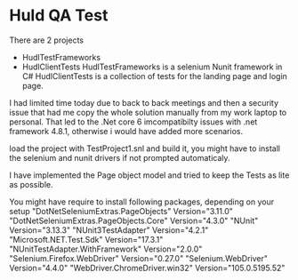 # Huld QA Test
There are 2 projects 
- HudlTestFrameworks
- HudlClientTests
HudlTestFrameworks is a selenium Nunit framework in C#
HudlClientTests is a collection of tests for the landing page and login page.

I had limited time today due to back to back meetings and then a security issue that had me copy the whole solution manually from my work laptop to personal. That led to the .Net core 6 imcompatibilty issues with .net framework 4.8.1, otherwise i would have added more scenarios. 

load the project with TestProject1.snl and build it, you might have to install the selenium and nunit drivers if not prompted automaticaly.

I have implemented the Page object model and tried to keep the Tests as lite as possible.

You might have require to install following packages, depending on your setup
     "DotNetSeleniumExtras.PageObjects" Version="3.11.0"
     "DotNetSeleniumExtras.PageObjects.Core" Version="4.3.0" 
     "NUnit" Version="3.13.3"
     "NUnit3TestAdapter" Version="4.2.1" 
     "Microsoft.NET.Test.Sdk" Version="17.3.1" 
     "NUnitTestAdapter.WithFramework" Version="2.0.0" 
     "Selenium.Firefox.WebDriver" Version="0.27.0" 
     "Selenium.WebDriver" Version="4.4.0" 
     "WebDriver.ChromeDriver.win32" Version="105.0.5195.52" 
